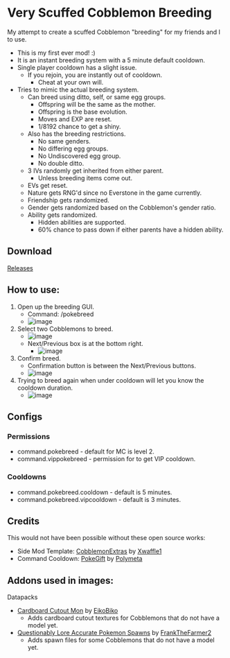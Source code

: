 # Very Scuffed Cobblemon Breeding
My attempt to create a scuffed Cobblemon "breeding" for my friends and I to use.
- This is my first ever mod! :)
- It is an instant breeding system with a 5 minute default cooldown.
- Single player cooldown has a slight issue.
    - If you rejoin, you are instantly out of cooldown.
        - Cheat at your own will.
- Tries to mimic the actual breeding system.
    - Can breed using ditto, self, or same egg groups.
        - Offspring will be the same as the mother.
        - Offspring is the base evolution.
        - Moves and EXP are reset.
        - 1/8192 chance to get a shiny.
    - Also has the breeding restrictions.
        - No same genders.
        - No differing egg groups.
        - No Undiscovered egg group.
        - No double ditto.
    - 3 IVs randomly get inherited from either parent.
        - Unless breeding items come out.
    - EVs get reset.
    - Nature gets RNG'd since no Everstone in the game currently.
    - Friendship gets randomized.
    - Gender gets randomized based on the Cobblemon's gender ratio.
    - Ability gets randomized.
        - Hidden abilities are supported.
        - 60% chance to pass down if either parents have a hidden ability.

## Download
[Releases](https://github.com/ThomasQTruong/VeryScuffedCobblemonBreeding/releases)

## How to use:
1. Open up the breeding GUI.
    - Command: /pokebreed
    - ![image](https://user-images.githubusercontent.com/58405482/232265114-48c663b1-8966-4f62-8911-6519d7d2cc9e.png)
2. Select two Cobblemons to breed.
    - ![image](https://user-images.githubusercontent.com/58405482/232265199-6c2311e6-e348-41be-a984-3d6a79b6dc5d.png)
    - Next/Previous box is at the bottom right.
        - ![image](https://user-images.githubusercontent.com/58405482/232265149-941782aa-e863-4c98-91ba-5c1616c3f6b6.png)
3. Confirm breed.
    - Confirmation button is between the Next/Previous buttons.
    - ![image](https://user-images.githubusercontent.com/58405482/232265217-2b3493e5-272d-43d8-b7b3-49dd284f98da.png)
4. Trying to breed again when under cooldown will let you know the cooldown duration.
    - ![image](https://user-images.githubusercontent.com/58405482/232265354-a8c21114-5a5d-4343-8be5-f7a41ed43727.png)

## Configs
### Permissions
- command.pokebreed - default for MC is level 2.
- command.vippokebreed - permission for to get VIP cooldown.
### Cooldowns
- command.pokebreed.cooldown - default is 5 minutes.
- command.pokebreed.vipcooldown - default is 3 minutes.

## Credits
This would not have been possible without these open source works:
- Side Mod Template: [CobblemonExtras](https://github.com/Xwaffle1/CobblemonExtras) by [Xwaffle1](https://github.com/Xwaffle1/)
- Command Cooldown: [PokeGift](https://github.com/Polymeta/Pokegift/) by [Polymeta](https://github.com/Polymeta)

## Addons used in images:
Datapacks
- [Cardboard Cutout Mon](https://modrinth.com/resourcepack/cardboard-cutout-mon) by [EikoBiko](https://modrinth.com/user/EikoBiko)
    - Adds cardboard cutout textures for Cobblemons that do not have a model yet.
- [Questionably Lore Accurate Pokemon Spawns](https://modrinth.com/datapack/questionably-lore-accurate-pokemon-spawns) by [FrankTheFarmer2](https://modrinth.com/user/FrankTheFarmer2)
    - Adds spawn files for some Cobblemons that do not have a model yet.

